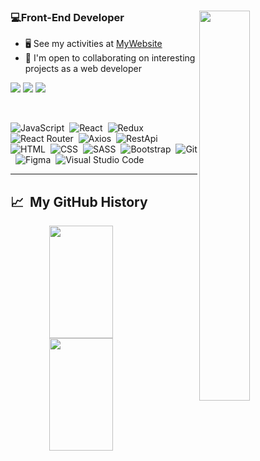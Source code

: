 <div id="header" >
  

<img src="https://user-images.githubusercontent.com/48680310/197483585-9c0e16ba-cda5-494d-a2ef-a90754eb2ac7.gif" width="40%" align="right" />


### 💻Front-End Developer
        
*   🖥️  See my activities at [MyWebsite](https://mohammadzolghadr.ir)
*   🤝  I'm open to collaborating on interesting projects as a web developer
<p align="left">
<a href="https://linkedin.com/in/mohammad-zolghadr"><img src="https://img.shields.io/badge/-LinkedIn-0077B5?style=flat&logo=Linkedin&logoColor=white"/></a>
<a href="mailto:z.mohammad.zol9978@gmail.com"><img src="https://img.shields.io/badge/-Gmail-D14836?style=flat&logo=Gmail&logoColor=white"/></a>
<a href="https://instagram.com/mozo.plus"><img src="https://img.shields.io/badge/-Instagram-A50B5E?style=flat&logo=Instagram&logoColor=white"/></a>
</p>

</br>

</div>


![JavaScript](https://img.shields.io/badge/-JavaScript-05122A?style=for-the-badge&logo=javascript)&nbsp;
![React](https://img.shields.io/badge/-React-05122A?style=for-the-badge&logo=react)&nbsp;
![Redux](https://img.shields.io/badge/-Redux-05122A?style=for-the-badge&logo=redux&logoColor=764ABC)&nbsp;
![React Router](https://img.shields.io/badge/-ReactRouter-05122A?style=for-the-badge&logo=reactRouter&logoColor=FF4154)&nbsp;
![Axios](https://img.shields.io/badge/-Axios-05122A?style=for-the-badge&logo=axios)&nbsp;
![RestApi](https://img.shields.io/badge/-RestApi-05122A?style=for-the-badge&logo=restApi)&nbsp;
![HTML](https://img.shields.io/badge/-HTML-05122A?style=for-the-badge&logo=HTML5)&nbsp;
![CSS](https://img.shields.io/badge/-CSS-05122A?style=for-the-badge&logo=CSS3&logoColor=1572B6)&nbsp;
![SASS](https://img.shields.io/badge/-SASS-05122A?style=for-the-badge&logo=sass&logoColor=CC6699)&nbsp;
![Bootstrap](https://img.shields.io/badge/-Bootstrap-05122A?style=for-the-badge&logo=bootstrap&logoColor=563D7C)&nbsp;
![Git](https://img.shields.io/badge/-Git-05122A?style=for-the-badge&logo=git)&nbsp;
![Figma](https://img.shields.io/badge/-Figma-05122A?style=for-the-badge&logo=figma)&nbsp;
![Visual Studio Code](https://img.shields.io/badge/-Visual%20Studio%20Code-05122A?style=for-the-badge&logo=visual-studio-code&logoColor=007ACC)&nbsp;


---

<h2> 📈 &nbsp;My GitHub History</h2>
<a href="https://github.com/mohammad-zolghadr" align="center">
  <img height="180em" width="45%" src="https://github-readme-stats.vercel.app/api?username=mohammad-zolghadr&theme=algolia&show_icons=true" />
  <img height="180em" width="45%" src="https://github-readme-stats.vercel.app/api/top-langs/?username=mohammad-zolghadr&theme=algolia&layout=compact" />
</a>  



